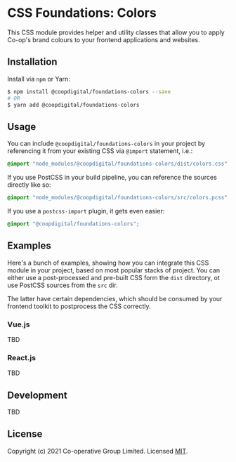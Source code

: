 # CSS Foundations: Colors
This CSS module provides helper and utility classes that allow you to apply Co-op's brand colours to your frontend applications and websites.

## Installation
Install via `npm` or Yarn:
```bash
$ npm install @coopdigital/foundations-colors --save
# OR
$ yarn add @coopdigital/foundations-colors
```

## Usage
You can include `@coopdigital/foundations-colors` in your project by referencing it from your existing CSS via `@import` statement, i.e.:
```css
@import "node_modules/@coopdigital/foundations-colors/dist/colors.css";
```

If you use PostCSS in your build pipeline, you can reference the sources directly like so:
```css
@import "node_modules/@coopdigital/foundations-colors/src/colors.pcss";
```

If you use a `postcss-import` plugin, it gets even easier:
```css
@import "@coopdigital/foundations-colors";
```

## Examples
Here's a bunch of examples, showing how you can integrate this CSS module in your project, based on most popular stacks of project. You can either use a post-processed and pre-built CSS form the `dist` directory, ot use PostCSS sources from the `src` dir.

The latter have certain dependencies, which should be consumed by your frontend toolkit to postprocess the CSS correctly.

### Vue.js
TBD

### React.js
TBD

## Development
TBD


## License
Copyright (c) 2021 Co-operative Group Limited.
Licensed [MIT](https://github.com/coopdigital/coop-frontend/blob/master/LICENSE).

